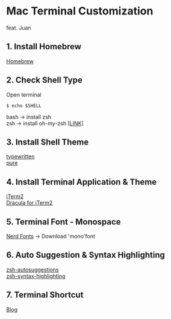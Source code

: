 
# Mac Terminal Customization
feat. Juan

## 1. Install Homebrew
[Homebrew](https://brew.sh/)
   
## 2. Check Shell Type
Open terminal
```shellscript
$ echo $SHELL
```
bash -> install zsh  
zsh -> install oh-my-zsh [[LINK]](https://ohmyz.sh/#install)


## 3. Install Shell Theme
[typewritten](https://github.com/reobin/typewritten)  
[pure](https://github.com/sindresorhus/pure)

## 4. Install Terminal Application & Theme
[iTerm2](https://iterm2.com/)  
[Dracula for iTerm2](https://draculatheme.com/iterm)

## 5. Terminal Font - Monospace
[Nerd Fonts](https://www.nerdfonts.com/font-downloads) -> Download 'mono'font

## 6. Auto Suggestion & Syntax Highlighting
[zsh-autosuggestions](https://github.com/zsh-users/zsh-autosuggestions)  
[zsh-syntax-highlighting](https://github.com/zsh-users/zsh-syntax-highlighting)

## 7. Terminal Shortcut
[Blog](https://js-laboratory.tistory.com/49)
